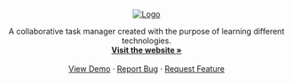 
<!--

**Here are some ideas to get you started:**

🙋‍♀️ A short introduction - what is your organization all about?
🌈 Contribution guidelines - how can the community get involved?
👩‍💻 Useful resources - where can the community find your docs? Is there anything else the community should know?
🍿 Fun facts - what does your team eat for breakfast?
🧙 Remember, you can do mighty things with the power of [Markdown](https://docs.github.com/github/writing-on-github/getting-started-with-writing-and-formatting-on-github/basic-writing-and-formatting-syntax)
-->


<!-- PROJECT LOGO -->
<br />
<p align="center">
  <a href="https://github.com/danni-popova/todanni">
    <img src="https://i.imgur.com/HrJnOou.png" alt="Logo">
  </a>

  <p align="center">
    A collaborative task manager created with the purpose of learning different technologies. 
    <br />
    <a href="https://github.com/danni-popova/toDanni"><strong>Visit the website »</strong></a>
    <br />
    <br />
    <a href="https://todanni.com">View Demo</a>
    ·
    <a href="https://github.com/danni-popova/toDanni/issues">Report Bug</a>
    ·
    <a href="https://github.com/danni-popova/toDanni/issues">Request Feature</a>
  </p>
</p>
